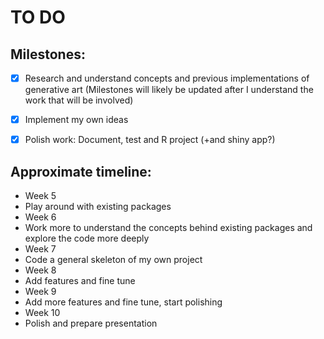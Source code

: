 TO DO
========


## Milestones: 

 - [X] Research and understand concepts and previous implementations of generative art (Milestones will likely be updated after I understand the work that will be involved)
 - [X] Implement my own ideas 
 - [X] Polish work: Document, test and R project (+and shiny app?)


## Approximate timeline: 

- Week 5
 - Play around with existing packages
- Week 6 
 - Work more to understand the concepts behind existing packages and explore the code more deeply
- Week 7 
 - Code a general skeleton of my own project
- Week 8 
 - Add features and fine tune 
- Week 9 
 - Add more features and fine tune, start polishing 
- Week 10 
 - Polish and prepare presentation
